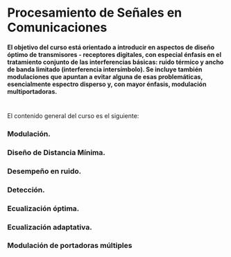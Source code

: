 # Procesamiento de Señales en Comunicaciones
#### El objetivo del curso está orientado a introducir en aspectos de diseño óptimo de transmisores - receptores digitales, con especial énfasis en el tratamiento conjunto de las interferencias básicas: ruido térmico y ancho de banda limitado (interferencia intersímbolo). Se incluye también modulaciones que apuntan a evitar alguna de esas problemáticas, esencialmente espectro disperso y, con mayor énfasis, modulación multiportadoras.
#
El contenido general del curso es el siguiente:

### Modulación.
### Diseño de Distancia Mínima.
### Desempeño en ruido.
### Detección.
### Ecualización óptima.
### Ecualización adaptativa.
### Modulación de portadoras múltiples










